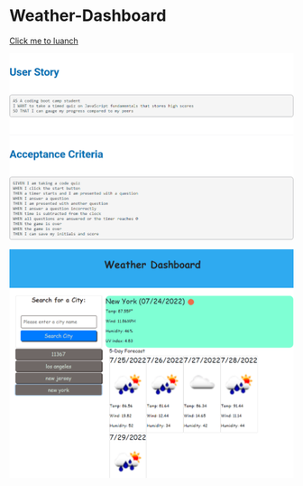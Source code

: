 # Weather-Dashboard

[Click me to luanch]([https://aaronliuxm.github.io/Password-generator/](https://aaronliuxm.github.io/Weather-Dashboard/))

![week6 screenshot](https://github.com/AaronLiuXM/Weather-Dashboard/blob/main/assets/images/week6%20ss.PNG?raw=true)

![project sceenshot](https://github.com/AaronLiuXM/Weather-Dashboard/blob/main/assets/images/project%20ss.PNG?raw=true)
